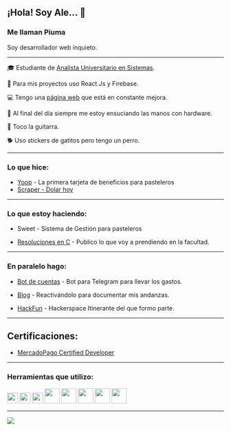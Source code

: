 ## ¡Hola! Soy Ale... 👋 
### Me llaman Piuma
Soy desarrollador web inquieto.
___

🎓 Estudiante de [Analista Universitario en Sistemas](https://www.ips.edu.ar/). 

🔧 Para mis proyectos uso React.Js y Firebase.

💻 Tengo una [página web](https://alejandropiumetti.com.ar) que está en constante mejora. 

🧰 Al final del día siempre me estoy ensuciando las manos con hardware.

🎸 Toco la guitarra.

🐕 Uso stickers de gatitos pero tengo un perro.

___

### Lo que hice:
 
- [Yoop](https://yoop.com.ar) - La primera tarjeta de beneficios para pasteleros
- [Scraper - Dolar hoy](https://github.com/alepiumetti/scraper)
___

### Lo que estoy haciendo:

- Sweet - Sistema de Gestión para pasteleros

- [Resoluciones en C](https://github.com/alepiumetti/IPS-TrabajosC) - Publico lo que voy a prendiendo en la facultad.

___

### En paralelo hago:

- [Bot de cuentas](https://github.com/kotorigadaisuki/BotDeCuentas) - Bot para Telegram para llevar los gastos.

- [Blog](https://alepiumetti.github.io/blog/) - Reactivándolo para documentar mis andanzas.

- [HackFun](https://hackfunrosario.com/) - Hackerspace Itinerante del que formo parte.

___


## Certificaciones: 

- [MercadoPago Certified Developer](https://drive.google.com/file/d/1DbqEwTw1Kz9F4Egwpdoe1rEgkDKSjlEP/view?usp=sharing)

___

### Herramientas que utilizo:

<div align="laft"><img src="https://icongr.am/devicon/html5-original.svg?size=128&color=currentColor" height=25px/>
<img src="https://icongr.am/devicon/javascript-original.svg?size=128&color=currentColor" height=25px/>
<img src="https://icongr.am/devicon/react-original.svg?size=128&color=currentColor" height=25px/> 
<img src="https://firebase.google.com/downloads/brand-guidelines/PNG/logo-logomark.png" height=35px/>
<img src="https://icongr.am/devicon/nodejs-original.svg?size=128&color=currentColor" height=35px/>
<img src="https://icongr.am/devicon/bootstrap-plain.svg?size=128&color=currentColor" height=35px/>
<img src="https://icongr.am/devicon/css3-original.svg?size=128&color=currentColor" height=35px/>
<img src="https://icongr.am/devicon/sass-original.svg?size=128&color=currentColor" height=35px/></div>


___

<a href="https://github.com/alepiumetti">
  <img align="center" src="https://github-readme-stats.vercel.app/api/top-langs/?username=alepiumetti&layout=compact" />
</a>


